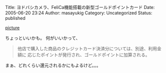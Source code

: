 Title: ヨドバシカメラ、FeliCa機能搭載の新型ゴールドポイントカード
Date: 2005-06-20 23:24
Author: masayukig
Category: Uncategorized
Status: published

[picture](http://pc.watch.impress.co.jp/docs/2005/0620/yodobashi.htm)

ちょっといいかも。
何がいいかって、

> 他店で購入した商品のクレジットカード決済分については、別途、利用金額に
> 応じたポイントが発行され、ゴールドポイントに加算される。

まぁ、どれくらい還元されるかにもよるけど。。。
